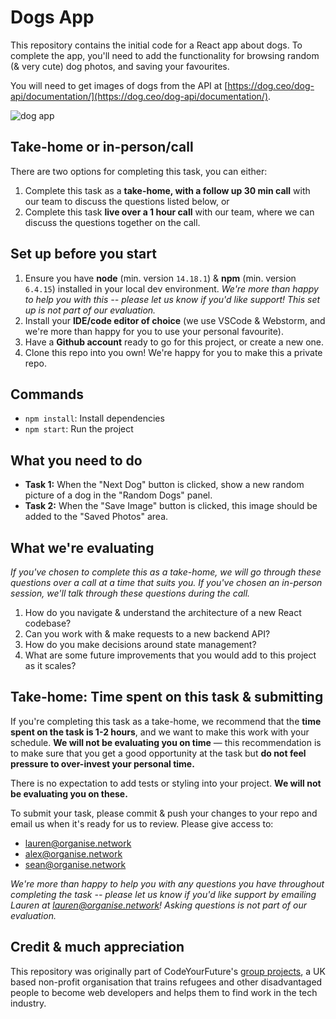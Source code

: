 # Dogs App

This repository contains the initial code for a React app about dogs. To complete the app, you'll need to add the functionality for browsing random (& very cute) dog photos, and saving your favourites.

You will need to get images of dogs from the API at [https://dog.ceo/dog-api/documentation/](https://dog.ceo/dog-api/documentation/).

![dog app](https://user-images.githubusercontent.com/16071230/169317650-f81bcc3a-5185-45d8-be28-5571b4935d4d.png)

## Take-home or in-person/call

There are two options for completing this task, you can either: 
1. Complete this task as a **take-home, with a follow up 30 min call** with our team to discuss the questions listed below, or
2. Complete this task **live over a 1 hour call** with our team, where we can discuss the questions together on the call.

## Set up before you start

1. Ensure you have **node** (min. version `14.18.1`) & **npm** (min. version `6.4.15`) installed in your local dev environment. *We're more than happy to help you with this -- please let us know if you'd like support! This set up is not part of our evaluation.*
2. Install your **IDE/code editor of choice** (we use VSCode & Webstorm, and we're more than happy for you to use your personal favourite).
3. Have a **Github account** ready to go for this project, or create a new one. 
4. Clone this repo into you own! We're happy for you to make this a private repo.

## Commands

- `npm install`: Install dependencies
- `npm start`: Run the project

## What you need to do

- **Task 1:** When the "Next Dog" button is clicked, show a new random picture of a dog in the "Random Dogs" panel.
- **Task 2:** When the "Save Image" button is clicked, this image should be added to the "Saved Photos" area.

## What we're evaluating

*If you've chosen to complete this as a take-home, we will go through these questions over a call at a time that suits you. If you've chosen an in-person session, we'll talk through these questions during the call.*

1. How do you navigate & understand the architecture of a new React codebase?
2. Can you work with & make requests to a new backend API?
3. How do you make decisions around state management?
4. What are some future improvements that you would add to this project as it scales?


## Take-home: Time spent on this task & submitting

If you're completing this task as a take-home, we recommend that the **time spent on the task is 1-2 hours**, and we want to make this work with your schedule. **We will not be evaluating you on time** — this recommendation is to make sure that you get a good opportunity at the task but **do not feel pressure to over-invest your personal time.** 

There is no expectation to add tests or styling into your project. **We will not be evaluating you on these.**

To submit your task, please commit & push your changes to your repo and email us when it's ready for us to review. Please give access to:
- lauren@organise.network
- alex@organise.network
- sean@organise.network

*We're more than happy to help you with any questions you have throughout completing the task -- please let us know if you'd like support by emailing Lauren at lauren@organise.network! Asking questions is not part of our evaluation.*


## Credit & much appreciation

This repository was originally part of CodeYourFuture's [group projects](https://github.com/CodeYourFuture/group-projects), a UK based non-profit organisation that trains refugees and other disadvantaged people to become web developers and helps them to find work in the tech industry. 
